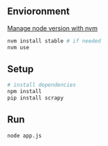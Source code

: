 
## Envioronment

[Manage node version with nvm](https://github.com/creationix/nvm)

``` bash
nvm install stable # if needed
nvm use
```

## Setup

``` bash
# install dependencies
npm install
pip install scrapy
```

## Run

``` bash
node app.js
```

